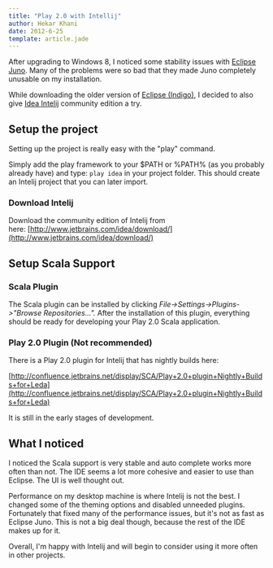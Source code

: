 ```yaml
---
title: "Play 2.0 with Intellij"
author: Hekar Khani
date: 2012-6-25
template: article.jade
---
```


After upgrading to Windows 8, I noticed some stability issues with [Eclipse Juno](http://www.eclipse.org/juno/). Many of the problems were so bad that they made Juno completely unusable on my installation.

While downloading the older version of [Eclipse (Indigo)](http://www.eclipse.org/indigo/), I decided to also give [Idea Intelij](http://www.jetbrains.com/idea/download/)&nbsp;community edition a try.

<span class="more"></span>

## Setup the project

Setting up the project is really easy with the "play" command.

Simply add the play framework to your $PATH or %PATH% (as you probably already have) and type: `play idea`
in your project folder. This should create an Intelij project that you can later import.

### Download Intelij

Download the community edition of Intelij from here:&nbsp;[http://www.jetbrains.com/idea/download/](http://www.jetbrains.com/idea/download/)

## Setup Scala Support

### Scala Plugin

The Scala plugin can be installed by clicking&nbsp;_File-&gt;Settings-&gt;Plugins-&gt;"Browse Repositories..."._&nbsp;After the installation of this plugin, everything should be ready for developing your Play 2.0 Scala application.

### Play 2.0 Plugin (Not recommended)

There is a Play 2.0 plugin for Intelij that has nightly builds here:

[http://confluence.jetbrains.net/display/SCA/Play+2.0+plugin+Nightly+Builds+for+Leda](http://confluence.jetbrains.net/display/SCA/Play+2.0+plugin+Nightly+Builds+for+Leda) 

It is still in the early stages of development.

## What I noticed

I noticed the Scala support is very stable and auto complete works more often than not. The IDE seems a lot more cohesive and easier to use than Eclipse. The UI is well thought out.

Performance on my desktop machine is where Intelij is not the best. I changed some of the theming options and disabled unneeded plugins. Fortunately that fixed many of the performance issues, but it's not as fast as Eclipse Juno. This is not a big deal though, because the rest of the IDE makes up for it.

Overall, I'm happy with Intelij and will begin to consider using it more often in other projects.
